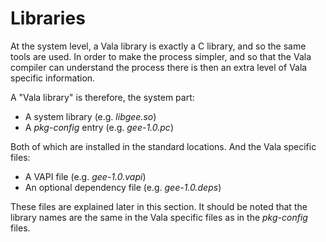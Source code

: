 # Libraries

At the system level, a Vala library is exactly a C library, and so the same tools are used. In order to make the process simpler, and so that the Vala compiler can understand the process there is then an extra level of Vala specific information. 

A "Vala library" is therefore, the system part: 

-   A system library (e.g. *libgee.so*) 
-   A *pkg-config* entry (e.g. *gee-1.0.pc*) 

Both of which are installed in the standard locations. And the Vala specific files: 

-   A VAPI file (e.g. *gee-1.0.vapi*) 
-   An optional dependency file (e.g. *gee-1.0.deps*)

These files are explained later in this section. It should be noted that the library names are the same in the Vala specific files as in the *pkg-config* files. 
